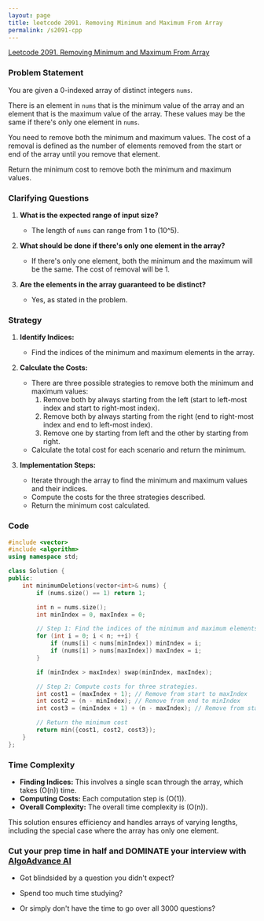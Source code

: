 ```yaml
---
layout: page
title: leetcode 2091. Removing Minimum and Maximum From Array
permalink: /s2091-cpp
---
```

[Leetcode 2091. Removing Minimum and Maximum From Array](https://algoadvance.github.io/algoadvance/l2091)
### Problem Statement

You are given a 0-indexed array of distinct integers `nums`.

There is an element in `nums` that is the minimum value of the array and an element that is the maximum value of the array. These values may be the same if there's only one element in `nums`.

You need to remove both the minimum and maximum values. The cost of a removal is defined as the number of elements removed from the start or end of the array until you remove that element.

Return the minimum cost to remove both the minimum and maximum values.

### Clarifying Questions
1. **What is the expected range of input size?**
   - The length of `nums` can range from 1 to \(10^5\).

2. **What should be done if there's only one element in the array?**
   - If there's only one element, both the minimum and the maximum will be the same. The cost of removal will be 1.

3. **Are the elements in the array guaranteed to be distinct?**
   - Yes, as stated in the problem.

### Strategy

1. **Identify Indices:**
   - Find the indices of the minimum and maximum elements in the array.

2. **Calculate the Costs:**
   - There are three possible strategies to remove both the minimum and maximum values:
     1. Remove both by always starting from the left (start to left-most index and start to right-most index).
     2. Remove both by always starting from the right (end to right-most index and end to left-most index).
     3. Remove one by starting from left and the other by starting from right.
   - Calculate the total cost for each scenario and return the minimum.

3. **Implementation Steps:**
   - Iterate through the array to find the minimum and maximum values and their indices.
   - Compute the costs for the three strategies described.
   - Return the minimum cost calculated.

### Code

```cpp
#include <vector>
#include <algorithm>
using namespace std;

class Solution {
public:
    int minimumDeletions(vector<int>& nums) {
        if (nums.size() == 1) return 1;

        int n = nums.size();
        int minIndex = 0, maxIndex = 0;

        // Step 1: Find the indices of the minimum and maximum elements.
        for (int i = 0; i < n; ++i) {
            if (nums[i] < nums[minIndex]) minIndex = i;
            if (nums[i] > nums[maxIndex]) maxIndex = i;
        }

        if (minIndex > maxIndex) swap(minIndex, maxIndex);

        // Step 2: Compute costs for three strategies.
        int cost1 = (maxIndex + 1); // Remove from start to maxIndex
        int cost2 = (n - minIndex); // Remove from end to minIndex
        int cost3 = (minIndex + 1) + (n - maxIndex); // Remove from start to min and end to max

        // Return the minimum cost
        return min({cost1, cost2, cost3});
    }
};

```

### Time Complexity

- **Finding Indices:** This involves a single scan through the array, which takes \(O(n)\) time.
- **Computing Costs:** Each computation step is \(O(1)\).
- **Overall Complexity:** The overall time complexity is \(O(n)\).

This solution ensures efficiency and handles arrays of varying lengths, including the special case where the array has only one element.


### Cut your prep time in half and DOMINATE your interview with [AlgoAdvance AI](https://algoAdvance.com)

- Got blindsided by a question you didn't expect?

- Spend too much time studying?

- Or simply don't have the time to go over all 3000 questions?

